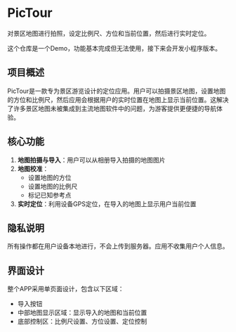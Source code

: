 # PicTour
对景区地图进行拍照，设定比例尺、方位和当前位置，然后进行实时定位。

这个仓库是一个Demo，功能基本完成但无法使用，接下来会开发小程序版本。

## 项目概述
PicTour是一款专为景区游览设计的定位应用。用户可以拍摄景区地图，设置地图的方位和比例尺，然后应用会根据用户的实时位置在地图上显示当前位置。这解决了许多景区地图未被集成到主流地图软件中的问题，为游客提供更便捷的导航体验。

## 核心功能
1. **地图拍摄与导入**：用户可以从相册导入拍摄的地图图片
2. **地图校准**：
   - 设置地图的方位
   - 设置地图的比例尺
   - 标记已知参考点
3. **实时定位**：利用设备GPS定位，在导入的地图上显示用户当前位置

## 隐私说明
所有操作都在用户设备本地进行，不会上传到服务器。应用不收集用户个人信息。

## 界面设计
整个APP采用单页面设计，包含以下区域：
- 导入按钮
- 中部地图显示区域：显示导入的地图和当前位置
- 底部控制区：比例尺设置、方位设置、定位控制

